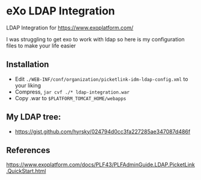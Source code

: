 # eXo LDAP Integration
LDAP Integration for https://www.exoplatform.com/

I was struggling to get exo to work with ldap so here is my configuration files to make your life easier

## Installation
 * Edit `./WEB-INF/conf/organization/picketlink-idm-ldap-config.xml` to your liking
 * Compress, `jar cvf ./* ldap-integration.war`
 * Copy .war to `$PLATFORM_TOMCAT_HOME/webapps`

## My LDAP tree: 
 * https://gist.github.com/hyrsky/024794d0cc3fa227285ae347087d486f

## References

https://www.exoplatform.com/docs/PLF43/PLFAdminGuide.LDAP.PicketLink.QuickStart.html
